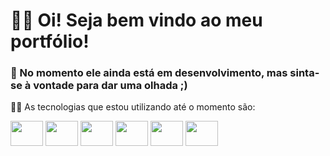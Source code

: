 <h1 align="left">🙋‍♂️ Oi! Seja bem vindo ao meu portfólio!</h1>

<h3 align="left">🙇 No momento ele ainda está em desenvolvimento, mas sinta-se à vontade para dar uma olhada ;)</h3>

<p align="left">👨‍💻 As tecnologias que estou utilizando até o momento são:</p>

<div align="left">
    <img src="https://cdn.jsdelivr.net/gh/devicons/devicon/icons/html5/html5-original.svg" height="40" width="52"/>
    <img src="https://cdn.jsdelivr.net/gh/devicons/devicon/icons/css3/css3-original.svg" height="40" width="52"/>
    <img src="https://cdn.jsdelivr.net/gh/devicons/devicon/icons/javascript/javascript-original.svg" height="40" width="52"/>
    <img src="https://cdn.jsdelivr.net/gh/devicons/devicon/icons/react/react-original.svg" height="40" width="52"/>
    <img src="https://cdn.jsdelivr.net/gh/devicons/devicon/icons/materialui/materialui-original.svg" height="40" width="52" />
    <img src="https://cdn.jsdelivr.net/gh/devicons/devicon/icons/bootstrap/bootstrap-original.svg" height="40" width="52" />
</div>
